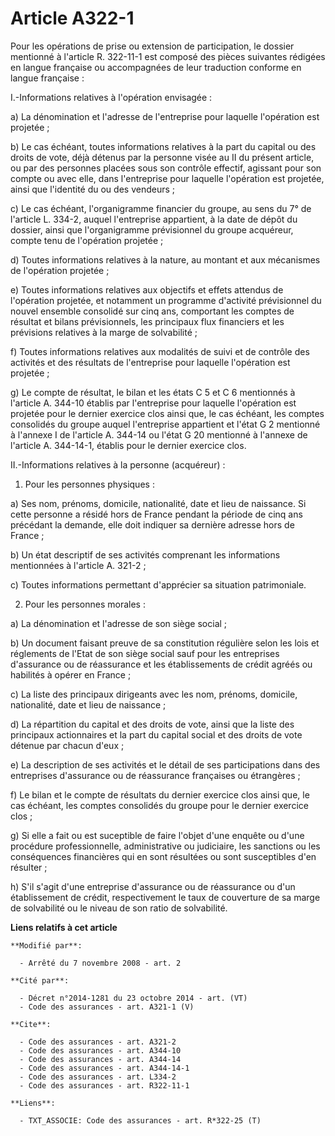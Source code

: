 # Article A322-1

Pour les opérations de prise ou extension de participation, le dossier mentionné à l'article R. 322-11-1 est composé des
pièces suivantes rédigées en langue française ou accompagnées de leur traduction conforme en langue française : 

I.-Informations relatives à l'opération envisagée : 

a) La dénomination et l'adresse de l'entreprise pour laquelle l'opération est projetée ; 

b) Le cas échéant, toutes informations relatives à la part du capital ou des droits de vote, déjà détenus par la personne
visée au II du présent article, ou par des personnes placées sous son contrôle effectif, agissant pour son compte ou avec
elle, dans l'entreprise pour laquelle l'opération est projetée, ainsi que l'identité du ou des vendeurs ; 

c) Le cas échéant, l'organigramme financier du groupe, au sens du 7° de l'article L. 334-2, auquel l'entreprise appartient, à
la date de dépôt du dossier, ainsi que l'organigramme prévisionnel du groupe acquéreur, compte tenu de l'opération
projetée ; 

d) Toutes informations relatives à la nature, au montant et aux mécanismes de l'opération projetée ; 

e) Toutes informations relatives aux objectifs et effets attendus de l'opération projetée, et notamment un programme
d'activité prévisionnel du nouvel ensemble consolidé sur cinq ans, comportant les comptes de résultat et bilans
prévisionnels, les principaux flux financiers et les prévisions relatives à la marge de solvabilité ; 

f) Toutes informations relatives aux modalités de suivi et de contrôle des activités et des résultats de l'entreprise pour
laquelle l'opération est projetée ; 

g) Le compte de résultat, le bilan et les états C 5 et C 6 mentionnés à l'article A. 344-10 établis par l'entreprise pour
laquelle l'opération est projetée pour le dernier exercice clos ainsi que, le cas échéant, les comptes consolidés du groupe
auquel l'entreprise appartient et l'état G 2 mentionné à l'annexe I de l'article A. 344-14 ou l'état G 20 mentionné à
l'annexe de l'article A. 344-14-1, établis pour le dernier exercice clos. 

II.-Informations relatives à la personne (acquéreur) : 

1. Pour les personnes physiques : 

a) Ses nom, prénoms, domicile, nationalité, date et lieu de naissance. Si cette personne a résidé hors de France pendant la
période de cinq ans précédant la demande, elle doit indiquer sa dernière adresse hors de France ; 

b) Un état descriptif de ses activités comprenant les informations mentionnées à l'article A. 321-2 ; 

c) Toutes informations permettant d'apprécier sa situation patrimoniale. 

2. Pour les personnes morales : 

a) La dénomination et l'adresse de son siège social ; 

b) Un document faisant preuve de sa constitution régulière selon les lois et réglements de l'Etat de son siège social sauf
pour les entreprises d'assurance ou de réassurance et les établissements de crédit agréés ou habilités à opérer en France ; 

c) La liste des principaux dirigeants avec les nom, prénoms, domicile, nationalité, date et lieu de naissance ; 

d) La répartition du capital et des droits de vote, ainsi que la liste des principaux actionnaires et la part du capital
social et des droits de vote détenue par chacun d'eux ; 

e) La description de ses activités et le détail de ses participations dans des entreprises d'assurance ou de réassurance
françaises ou étrangères ; 

f) Le bilan et le compte de résultats du dernier exercice clos ainsi que, le cas échéant, les comptes consolidés du groupe
pour le dernier exercice clos ; 

g) Si elle a fait ou est suceptible de faire l'objet d'une enquête ou d'une procédure professionnelle, administrative ou
judiciaire, les sanctions ou les conséquences financières qui en sont résultées ou sont susceptibles d'en résulter ; 

h) S'il s'agit d'une entreprise d'assurance ou de réassurance ou d'un établissement de crédit, respectivement le taux de
couverture de sa marge de solvabilité ou le niveau de son ratio de solvabilité.

**Liens relatifs à cet article**

	**Modifié par**:

	  - Arrêté du 7 novembre 2008 - art. 2

	**Cité par**:

	  - Décret n°2014-1281 du 23 octobre 2014 - art. (VT)
	  - Code des assurances - art. A321-1 (V)

	**Cite**:

	  - Code des assurances - art. A321-2
	  - Code des assurances - art. A344-10
	  - Code des assurances - art. A344-14
	  - Code des assurances - art. A344-14-1
	  - Code des assurances - art. L334-2
	  - Code des assurances - art. R322-11-1

	**Liens**:

	  - TXT_ASSOCIE: Code des assurances - art. R*322-25 (T)
